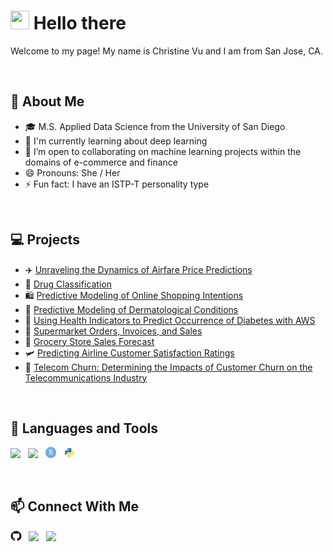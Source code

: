 # <img src="https://raw.githubusercontent.com/MartinHeinz/MartinHeinz/master/wave.gif" width="30px" height="30px" /> Hello there
Welcome to my page! My name is Christine Vu and I am from San Jose, CA.

&nbsp;

## :book: About Me
- 🎓 M.S. Applied Data Science from the University of San Diego
- 🌱 I'm currently learning about deep learning
- 👯 I’m open to collaborating on machine learning projects within the domains of e-commerce and finance
- 😄 Pronouns: She / Her
- ⚡ Fun fact: I have an ISTP-T personality type

&nbsp;

## 💻 Projects
- ✈️ [Unraveling the Dynamics of Airfare Price Predictions](https://github.com/christinevu510/Unraveling-the-Dynamics-of-Airfare-Price-Predictions)
- 💊 [Drug Classification](https://github.com/christinevu510/Drug-Classification)
- 🛍️ [Predictive Modeling of Online Shopping Intentions](https://github.com/christinevu510/Predictive-Modeling-of-Online-Shopping-Intentions)
- 🔬 [Predictive Modeling of Dermatological Conditions](https://github.com/christinevu510/dermatology-project)
- 🏥 [Using Health Indicators to Predict Occurrence of Diabetes with AWS](https://github.com/christinevu510/Predict-Diabetes-Cloud)
- 🛒 [Supermarket Orders, Invoices, and Sales](https://github.com/christinevu510/Supermarket-Orders-Invoices-and-Sales)
- 🏪 [Grocery Store Sales Forecast](https://github.com/christinevu510/Grocery-Store-Forecast)
- 🛩️ [Predicting Airline Customer Satisfaction Ratings](https://github.com/christinevu510/Predicting-Airline-Customer-Satisfaction-Ratings)
- 📡 [Telecom Churn: Determining the Impacts of Customer Churn on the Telecommunications Industry](https://github.com/christinevu510/Telecom-Churn)

&nbsp;

## 🔧 Languages and Tools <br />
<img src="https://cdn.jsdelivr.net/gh/devicons/devicon/icons/vscode/vscode-original.svg" width="3.5%"/> &nbsp;
<img src="https://cdn.jsdelivr.net/gh/devicons/devicon/icons/mysql/mysql-original.svg" width="3.5%"/> &nbsp;
<img src="https://raw.githubusercontent.com/devicons/devicon/1119b9f84c0290e0f0b38982099a2bd027a48bf1/icons/rstudio/rstudio-original.svg" width="3.5%"/> &nbsp;
<img src="https://github.com/devicons/devicon/blob/v2.15.1/icons/python/python-original.svg" width="3.5%"/> &nbsp;

&nbsp;

## 📫 Connect With Me
[<img src="https://github.com/devicons/devicon/blob/v2.15.1/icons/github/github-original.svg" width="3.5%"/>](https://github.com/christinevu510) &nbsp;
[<img src="https://img.icons8.com/color/48/000000/linkedin.png" width="3.5%"/>](https://www.linkedin.com/in/christine-vu-41656517a/)  &nbsp;
<a href="mailto:christinevu510@gmail.com"> <img src="https://img.icons8.com/fluent/48/000000/gmail.png" width="3.5%"/>
